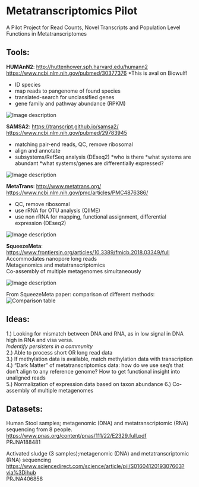 # Metatranscriptomics Pilot
A Pilot Project for Read Counts, Novel Transcripts and Population Level Functions in Metatranscriptomes

## Tools:     

**HUMAnN2**: http://huttenhower.sph.harvard.edu/humann2
https://www.ncbi.nlm.nih.gov/pubmed/30377376
*This is aval on Biowulf!
* ID species
* map reads to pangenome of found species
* translated-search for unclassified genes
* gene family and pathway abundance (RPKM)

![Image description](http://huttenhower.sph.harvard.edu/sites/default/files/humann2_diamond_500x500.jpg)


**SAMSA2**: https://transcript.github.io/samsa2/ 
https://www.ncbi.nlm.nih.gov/pubmed/29783945
* matching pair-end reads, QC, remove ribosomal
* align and annotate
* subsystems/RefSeq analysis (DEseq2)
	*who is there
	*what systems are abundant
	*what systems/genes are differentially expressed?

![Image description](https://www.biorxiv.org/content/biorxiv/early/2017/09/29/195826/F1.medium.gif)

**MetaTrans**: http://www.metatrans.org/
https://www.ncbi.nlm.nih.gov/pmc/articles/PMC4876386/
* QC, remove ribosomal
* use rRNA for OTU analysis (QIIME)
* use non rRNA for mapping, functional assignment, differential expression (DEseq2)

![Image description](https://media.nature.com/m685/nature-assets/srep/2016/160523/srep26447/images_hires/srep26447-f1.jpg)

**SqueezeMeta**: https://www.frontiersin.org/articles/10.3389/fmicb.2018.03349/full
Accommodates nanopore long reads    
Metagenomics and metatranscriptomics    
Co-assembly of multiple metagenomes simultaneously    

![Image description](https://www.ncbi.nlm.nih.gov/pmc/articles/PMC6353838/bin/fmicb-09-03349-g001.jpg)

From SqueezeMeta paper: comparison of different methods:    
![Comparison table](https://www.frontiersin.org/files/Articles/425882/fmicb-09-03349-HTML/image_m/fmicb-09-03349-t001.jpg)
## Ideas:    
1.) Looking for mismatch between DNA and RNA, as in low signal in DNA high in RNA and visa versa.     
*Indentify persisters in a community*    
2.) Able to process short OR long read data    
3.) If methylation data is available, match methylation data with transcription     
4.) “Dark Matter” of metatranscriptomics data: how do we use seq’s that don’t align to any reference genome? How to get functional insight into unaligned reads     
5.) Normalization of expression data based on taxon abundance
6.) Co-assembly of multiple metagenomes    

## Datasets:    
Human Stool samples; metagenomic (DNA) and metatranscriptomic (RNA) sequencing from 8 people.     
https://www.pnas.org/content/pnas/111/22/E2329.full.pdf    
PRJNA188481    
    
Activated sludge (3 samples);metagenomic (DNA) and metatranscriptomic (RNA) sequencing    
https://www.sciencedirect.com/science/article/pii/S0160412019307603?via%3Dihub    
PRJNA406858    

